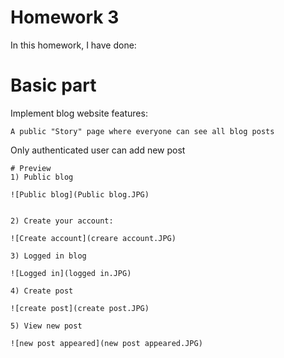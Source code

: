 # Homework 3
In this homework, I have done:
# Basic part
Implement blog website features:
```
A public "Story" page where everyone can see all blog posts
```
Only authenticated user can add new post
```
# Preview
1) Public blog

![Public blog](Public blog.JPG)


2) Create your account:

![Create account](creare account.JPG)

3) Logged in blog

![Logged in](logged in.JPG)

4) Create post

![create post](create post.JPG)

5) View new post

![new post appeared](new post appeared.JPG)
